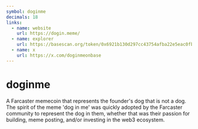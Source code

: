 ```yaml
---
symbol: doginme
decimals: 18
links:
  - name: website
    url: https://dogin.meme/
  - name: explorer
    url: https://basescan.org/token/0x6921b130d297cc43754afba22e5eac0fbf8db75b
  - name: x
    url: https://x.com/doginmeonbase
---
```


# doginme

A Farcaster memecoin that represents the founder's dog that is not a dog. The spirit of the meme 'dog in me' was quickly adopted by the Farcaster community to represent the dog in them, whether that was their passion for building, meme posting, and/or investing in the web3 ecosystem.
